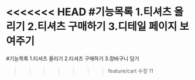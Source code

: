 <<<<<<< HEAD
#기능목록 1.티셔츠 올리기 2.티셔츠 구매하기 3.디테일 페이지 보여주기
=======
#기능목록 1.티셔츠 올리기 2.티셔츠 구매하기 3.장바구니 담기
>>>>>>> feature/cart
수정
11
